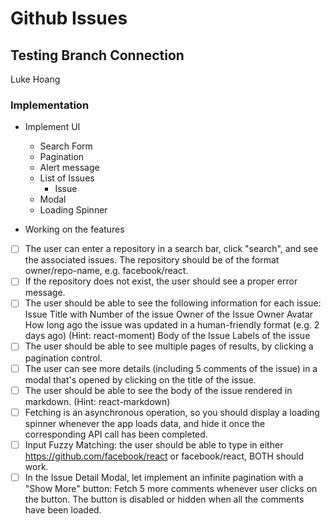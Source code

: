 # Github Issues

## Testing Branch Connection

Luke Hoang

### Implementation

- Implement UI

  - Search Form
  - Pagination
  - Alert message
  - List of Issues
    - Issue
  - Modal
  - Loading Spinner

- Working on the features
- [ ] The user can enter a repository in a search bar, click "search", and see the associated issues. The repository should be of the format owner/repo-name, e.g. facebook/react.
- [ ] If the repository does not exist, the user should see a proper error message.
- [ ] The user should be able to see the following information for each issue:
      Issue Title with Number of the issue
      Owner of the Issue
      Owner Avatar
      How long ago the issue was updated in a human-friendly format (e.g. 2 days ago) (Hint: react-moment)
      Body of the Issue
      Labels of the issue
- [ ] The user should be able to see multiple pages of results, by clicking a pagination control.
- [ ] The user can see more details (including 5 comments of the issue) in a modal that's opened by clicking on the title of the issue.
- [ ] The user should be able to see the body of the issue rendered in markdown. (Hint: react-markdown)
- [ ] Fetching is an asynchronous operation, so you should display a loading spinner whenever the app loads data, and hide it once the corresponding API call has been completed.
- [ ] Input Fuzzy Matching: the user should be able to type in either https://github.com/facebook/react or facebook/react, BOTH should work.
- [ ] In the Issue Detail Modal, let implement an infinite pagination with a "Show More" button: Fetch 5 more comments whenever user clicks on the button. The button is disabled or hidden when all the comments have been loaded.
